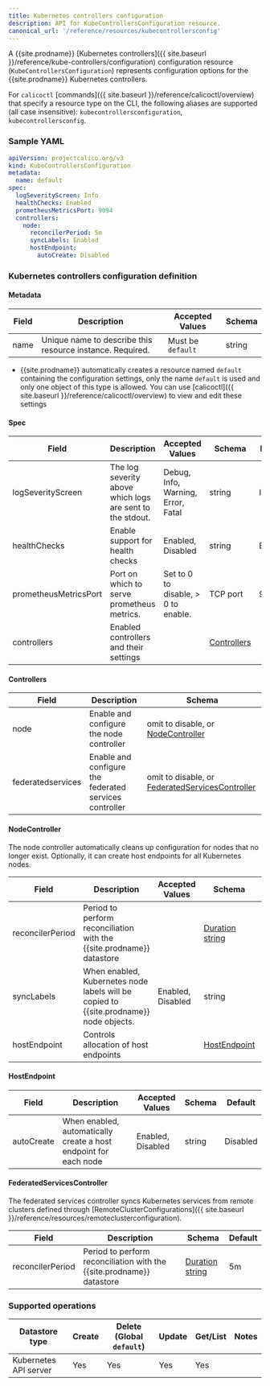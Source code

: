 ```yaml
---
title: Kubernetes controllers configuration
description: API for KubeControllersConfiguration resource.
canonical_url: '/reference/resources/kubecontrollersconfig'
---
```


A {{site.prodname}} [Kubernetes controllers]({{ site.baseurl }}/reference/kube-controllers/configuration) configuration resource (`KubeControllersConfiguration`) represents configuration options for the {{site.prodname}} Kubernetes controllers.

For `calicoctl` [commands]({{ site.baseurl }}/reference/calicoctl/overview) that specify a resource type on the CLI, the following
aliases are supported (all case insensitive): `kubecontrollersconfiguration`, `kubecontrollersconfig`.

### Sample YAML

```yaml
apiVersion: projectcalico.org/v3
kind: KubeControllersConfiguration
metadata:
  name: default
spec:
  logSeverityScreen: Info
  healthChecks: Enabled
  prometheusMetricsPort: 9094
  controllers:
    node:
      reconcilerPeriod: 5m
      syncLabels: Enabled
      hostEndpoint:
        autoCreate: Disabled
```

### Kubernetes controllers configuration definition

#### Metadata

| Field | Description                                               | Accepted Values   | Schema |
|-------|-----------------------------------------------------------|-------------------|--------|
| name  | Unique name to describe this resource instance. Required. | Must be `default` | string |

- {{site.prodname}} automatically creates a resource named `default` containing the configuration settings, only the name `default` is used and only one object of this type is allowed. You can use [calicoctl]({{ site.baseurl }}/reference/calicoctl/overview) to view and edit these settings


#### Spec

| Field                  | Description                                               | Accepted Values                    | Schema | Default    |
|------------------------|-----------------------------------------------------------|------------------------------------|--------|------------|
| logSeverityScreen      | The log severity above which logs are sent to the stdout. | Debug, Info, Warning, Error, Fatal | string | Info       |
| healthChecks           | Enable support for health checks                          | Enabled, Disabled                  | string | Enabled    |
| prometheusMetricsPort  | Port on which to serve prometheus metrics.                | Set to 0 to disable, > 0 to enable. | TCP port | 9094 |
| controllers            | Enabled controllers and their settings                    |                                    | [Controllers](#controllers) | |

#### Controllers

| Field            | Description                                           |  Schema                                        |
|------------------|-------------------------------------------------------|------------------------------------------------|
| node             | Enable and configure the node controller              | omit to disable, or [NodeController](#nodecontroller) |
| federatedservices | Enable and configure the federated services controller | omit to disable, or [FederatedServicesController](#federatedservicescontroller)        |

#### NodeController

The node controller automatically cleans up configuration for nodes that no longer exist. Optionally, it can create host endpoints for all Kubernetes nodes.

| Field                              | Description                 | Accepted Values   | Schema | Default    |
|------------------------------------|-----------------------------|-------------------|--------|------------|
| reconcilerPeriod | Period to perform reconciliation with the {{site.prodname}} datastore | | [Duration string][parse-duration] | 5m |
| syncLabels | When enabled, Kubernetes node labels will be copied to {{site.prodname}} node objects. | Enabled, Disabled | string | Enabled |
| hostEndpoint | Controls allocation of host endpoints | | [HostEndpoint](#hostendpoint) | |

#### HostEndpoint

| Field      | Description                                                      | Accepted Values   | Schema | Default    |
|------------|------------------------------------------------------------------|-------------------|--------|------------|
| autoCreate | When enabled, automatically create a host endpoint for each node | Enabled, Disabled | string | Disabled   |


#### FederatedServicesController

The federated services controller syncs Kubernetes services from remote clusters defined through [RemoteClusterConfigurations]({{ site.baseurl }}/reference/resources/remoteclusterconfiguration).

| Field            | Description                                                           | Schema                            | Default |
|------------------|-----------------------------------------------------------------------|-----------------------------------|---------|
| reconcilerPeriod | Period to perform reconciliation with the {{site.prodname}} datastore | [Duration string][parse-duration] | 5m      |

### Supported operations

| Datastore type        | Create  | Delete (Global `default`)  |  Update  | Get/List | Notes
|-----------------------|---------|----------------------------|----------|----------|------
| Kubernetes API server | Yes     | Yes                        | Yes      | Yes      |

[parse-duration]: https://golang.org/pkg/time/#ParseDuration
